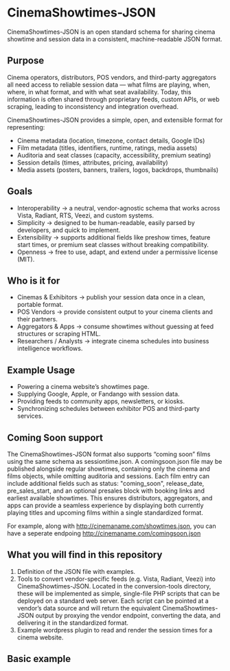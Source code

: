 # CinemaShowtimes-JSON
CinemaShowtimes-JSON is an open standard schema for sharing cinema showtime and session data in a consistent, machine-readable JSON format.  

## Purpose
Cinema operators, distributors, POS vendors, and third-party aggregators all need access to reliable session data — what films are playing, when, where, in what format, and with what seat availability.
Today, this information is often shared through proprietary feeds, custom APIs, or web scraping, leading to inconsistency and integration overhead.

CinemaShowtimes-JSON provides a simple, open, and extensible format for representing:

* Cinema metadata (location, timezone, contact details, Google IDs)
* Film metadata (titles, identifiers, runtime, ratings, media assets)
* Auditoria and seat classes (capacity, accessibility, premium seating)
* Session details (times, attributes, pricing, availability)
* Media assets (posters, banners, trailers, logos, backdrops, thumbnails)

## Goals
* Interoperability → a neutral, vendor-agnostic schema that works across Vista, Radiant, RTS, Veezi, and custom systems.
* Simplicity → designed to be human-readable, easily parsed by developers, and quick to implement.
* Extensibility → supports additional fields like preshow times, feature start times, or premium seat classes without breaking compatibility.
* Openness → free to use, adapt, and extend under a permissive license (MIT).

## Who is it for
* Cinemas & Exhibitors → publish your session data once in a clean, portable format.
* POS Vendors → provide consistent output to your cinema clients and their partners.
* Aggregators & Apps → consume showtimes without guessing at feed structures or scraping HTML.
* Researchers / Analysts → integrate cinema schedules into business intelligence workflows.

## Example Usage
* Powering a cinema website’s showtimes page.
* Supplying Google, Apple, or Fandango with session data.
* Providing feeds to community apps, newsletters, or kiosks.
* Synchronizing schedules between exhibitor POS and third-party services.

## Coming Soon support
The CinemaShowtimes-JSON format also supports “coming soon” films using the same schema as sessiontime.json. A comingsoon.json file may be published alongside regular showtimes, containing only the cinema and films objects, while omitting auditoria and sessions. Each film entry can include additional fields such as status: "coming_soon", release_date, pre_sales_start, and an optional presales block with booking links and earliest available showtimes. This ensures distributors, aggregators, and apps can provide a seamless experience by displaying both currently playing titles and upcoming films within a single standardized format.

For example, along with http://cinemaname.com/showtimes.json, you can have a seperate endpoing http://cinemaname.com/comingsoon.json

## What you will find in this repository

1. Definition of the JSON file with examples.
2. Tools to convert vendor-specific feeds (e.g. Vista, Radiant, Veezi) into CinemaShowtimes-JSON.
Located in the conversion-tools directory, these will be implemented as simple, single-file PHP scripts that can be deployed on a standard web server. Each script can be pointed at a vendor’s data source and will return the equivalent CinemaShowtimes-JSON output by proxying the vendor endpoint, converting the data, and delivering it in the standardized format.
3. Example wordpress plugin to read and render the session times for a cinema website.


## Basic example
``` JSON

```
